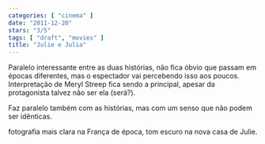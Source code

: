 ```yaml
---
categories: [ "cinema" ]
date: "2011-12-20"
stars: "3/5"
tags: [ "draft", "movies" ]
title: "Julie e Julia"
---
```

Paralelo interessante entre as duas histórias, não fica óbvio que
passam em épocas diferentes, mas o espectador vai percebendo isso aos
poucos. Interpretação de Meryl Streep fica sendo a principal, apesar
da protagonista talvez não ser ela (será?).

Faz paralelo também com as histórias, mas com um senso que não podem
ser idênticas.

fotografia mais clara na França de época, tom escuro na nova casa de
Julie.

